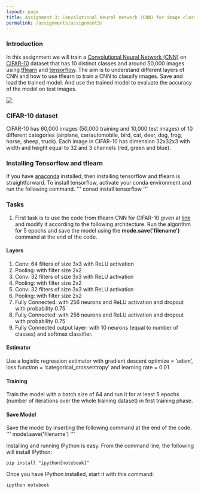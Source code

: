 ```yaml
---
layout: page
title: Assignment 3: Convolutional Neural network (CNN) for image classification
permalink: /assignments/assignment3/
---
```


### Introduction
In this assignment we will train a [Convolutional Neural Network (CNN)](http://cs231n.github.io/convolutional-networks/) on [CIFAR-10](https://www.cs.toronto.edu/~kriz/cifar.html) dataset that has 10 distinct classes and around 50,000 images using [tflearn](http://tflearn.org/) and [tensorflow](https://www.tensorflow.org/). The aim is to understand different layers of CNN and how to use tflearn to train a CNN to classify images. Save and load the trained model. And use the trained model to evaluate the accuracy of the model on test images.

<div class='fig figcenter'>
  <img src='images/cnn.jpg'>
</div>

### CIFAR-10 dataset
CIFAR-10 has 60,000 images (50,000 training and 10,000 test images) of 10 different categories (airplane, car/automobile, bird, cat, deer, dog, frog, horse, sheep, truck). Each image in CIFAR-10 has dimension 32x32x3 with width and height equal to 32 and 3 channels (red, green and blue).

### Installing Tensorflow and tflearn
If you have [anaconda]() installed, then installing tensorflow and tflearn is straightforward. To install tensorflow, activate your conda environment and run the following command.
'''
conad install tensorflow
'''

### Tasks
1. First task is to use the code from tflearn CNN for CIFAR-10 given at [link](https://github.com/tflearn/tflearn/blob/master/examples/images/convnet_cifar10.py) and modify it according to the following architecture. Run the algorithm for 5 epochs and save the model using the **mode.save('filename')** command at the end of the code.

#### Layers
  1. Conv: 64 filters of size 3x3 with ReLU activation
  2. Pooling: with filter size 2x2
  3. Conv: 32 filters of size 3x3 with ReLU activation
  4. Pooling: with filter size 2x2
  5. Conv: 32 filters of size 3x3 with ReLU activation
  6. Pooling: with filter size 2x2
  7. Fully Connected: with 256 neurons and ReLU activation and dropout with probability 0.75
  8. Fully Connected: with 256 neurons and ReLU activation and dropout with probability 0.75
  9. Fully Connected output layer: with 10 neurons (equal to number of classes) and softmax classifier.

#### Estimator
Use a logistic regression estimator with gradient descent optimize = ‘adam’,  loss function =  ‘categorical_crossentropy’ and learning rate = 0.01

#### Training
Train the model with a batch size of 64 and run it for at least 5 epochs (number of iterations over the whole training dataset) in first training phase.

#### Save Model
Save the model by inserting the following command at the end of the code.
'''
model.save('filename')
'''

Installing and running IPython is easy. From the command line, the following
will install IPython:

```
pip install "ipython[notebook]"
```

Once you have IPython installed, start it with this command:

```
ipython notebook
```
